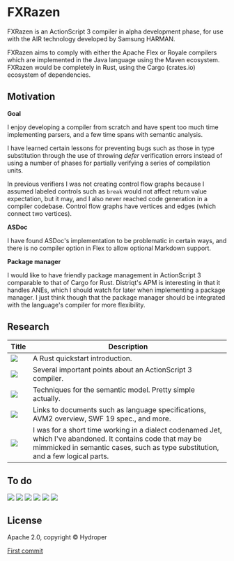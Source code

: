 # FXRazen

FXRazen is an ActionScript 3 compiler in alpha development phase, for use with the AIR technology developed by Samsung HARMAN.

FXRazen aims to comply with either the Apache Flex or Royale compilers which are implemented in the Java language using the Maven ecosystem. FXRazen would be completely in Rust, using the Cargo (crates.io) ecosystem of dependencies.

## Motivation

**Goal**

I enjoy developing a compiler from scratch and have spent too much time implementing parsers, and a few time spans with semantic analysis.

I have learned certain lessons for preventing bugs such as those in type substitution through the use of throwing *defer* verification errors instead of using a number of phases for partially verifying a series of compilation units.

In previous verifiers I was not creating control flow graphs because I assumed labeled controls such as `break` would not affect return value expectation, but it may, and I also never reached code generation in a compiler codebase. Control flow graphs have vertices and edges (which connect two vertices).

**ASDoc**

I have found ASDoc's implementation to be problematic in certain ways, and there is no compiler option in Flex to allow optional Markdown support.

**Package manager**

I would like to have friendly package management in ActionScript 3 comparable to that of Cargo for Rust. Distriqt's APM is interesting in that it handles ANEs, which I should watch for later when implementing a package manager. I just think though that the package manager should be integrated with the language's compiler for more flexibility.

## Research

| Title | Description |
| ----- | ----------- |
| [![](https://img.shields.io/badge/Rust-blue)](https://github.com/hydroper/as3parser/wiki/Rust-for-ActionScript-developers) | A Rust quickstart introduction. |
| [![](https://img.shields.io/badge/Compiler-blue)](https://github.com/hydroper/as3parser/blob/master/docs/building-a-compiler.md) | Several important points about an ActionScript 3 compiler. |
| [![](https://img.shields.io/badge/Semantics-blue)](https://github.com/hydroper/as3parser/wiki/Semantic-model) | Techniques for the semantic model. Pretty simple actually. |
| [![](https://img.shields.io/badge/References-blue)](https://github.com/hydroper/as3parser/blob/master/docs/references.md) | Links to documents such as language specifications, AVM2 overview, SWF 19 spec., and more. |
| [![](https://img.shields.io/badge/Jet-blue)](https://github.com/hydroper-jet/privcompiler/tree/master/src/compiler) | I was for a short time working in a dialect codenamed Jet, which I've abandoned. It contains code that may be mimmicked in semantic cases, such as type substitution, and a few logical parts. |

## To do

[![](https://img.shields.io/badge/APM-blue)](todo/apm.md)
[![](https://img.shields.io/badge/CUnits-blue)](todo/compilation-units.md)
[![](https://img.shields.io/badge/Misc%2E-blue)](todo/misc.md)
[![](https://img.shields.io/badge/Semantics-blue)](todo/semantics.md)
[![](https://img.shields.io/badge/Warning-blue)](todo/unused-warning.md)
[![](https://img.shields.io/badge/Verifier-blue)](todo/verifier.md)

## License

Apache 2.0, copyright © Hydroper

[First commit](https://github.com/hydroper/fxrazen/commit/38d07aa5e382b131a11e222fe3745a37d4728e61)